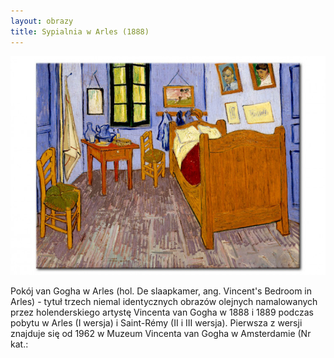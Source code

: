 ```yaml
---
layout: obrazy
title: Sypialnia w Arles (1888)
---
```

![Sypialnia w Arles (1888)](/assets/images/sypialnia_w_arles_(1888).jpg)

Pokój van Gogha w Arles (hol. De slaapkamer, ang. Vincent's Bedroom in Arles) - tytuł trzech niemal identycznych obrazów olejnych namalowanych przez holenderskiego artystę Vincenta van Gogha w 1888 i 1889 podczas pobytu w Arles (I wersja) i Saint-Rémy (II i III wersja). Pierwsza z wersji znajduje się od 1962 w Muzeum Vincenta van Gogha w Amsterdamie (Nr kat.:
